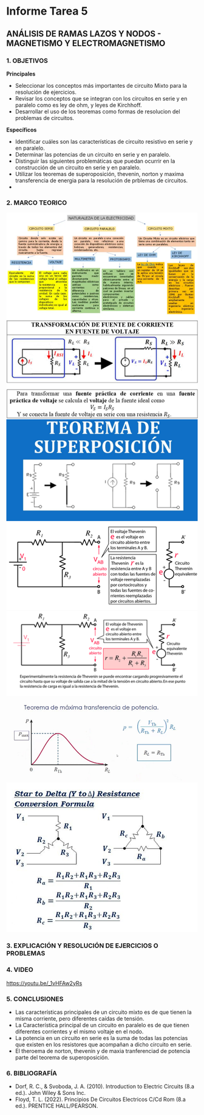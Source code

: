 # Informe Tarea 5
## ANÁLISIS DE RAMAS LAZOS Y NODOS - MAGNETISMO Y ELECTROMAGNETISMO
### 1. OBJETIVOS

**Principales**
- Seleccionar los conceptos más importantes de circuito Mixto para la resolución de ejercicios.
- Revisar los conceptos que se integran con los circuitos en serie y en paralelo como es ley de ohm, y leyes de Kirchhoff.
- Desarrollar el uso de los teoremas como formas de resolucion del problemas de circuitos.

**Específicos**

- Identificar cuáles son las características de circuito resistivo en serie y en paralelo.
- Determinar las potencias de un circuito en serie y en paralelo.
- Distinguir las siguientes problemáticas que puedan ocurrir en la construcción de un circuito en serie y en paralelo.
- Utilizar los teoremas de superoposición, thevenin, norton y maxima transferencia de energia para la resolución de prblemas de circuitos.
- 
### 2. MARCO TEORICO
![](https://github.com/SanchezMaiAndresSebastian/Tarea-4-/blob/main/Fotos/1.png)
![](https://github.com/SanchezMaiAndresSebastian/Tarea-4-/blob/main/Fotos/2.png)
![](https://github.com/SanchezMaiAndresSebastian/Tarea-4-/blob/main/Fotos/5.png)
![](https://github.com/SanchezMaiAndresSebastian/Tarea-4-/blob/main/Fotos/3.png)
![](https://github.com/SanchezMaiAndresSebastian/Tarea-4-/blob/main/Fotos/4.png)
![](https://github.com/SanchezMaiAndresSebastian/Tarea-4-/blob/main/Fotos/6.png)
![](https://github.com/SanchezMaiAndresSebastian/Tarea-4-/blob/main/Fotos/7.png)

### 3. EXPLICACIÓN Y RESOLUCIÓN DE EJERCICIOS O PROBLEMAS



### 4. VIDEO

https://youtu.be/_1vHFAw2yRs

### 5. CONCLUSIONES

- Las características principales de un circuito mixto es de que tienen la misma corriente, pero diferentes caídas de tensión.
- La Característica principal de un circuito en paralelo es de que tienen diferentes corrientes y el mismo voltaje en el nodo.
- La potencia en un circuito en serie es la suma de todas las potencias que existen en los resistores que acompañan a dicho circuito en serie.
- El theroema de norton, thevenin y de maxia tranferenciad de potencia parte del teorema de superoposición.

### 6. BIBLIOGRAFÍA

- Dorf, R. C., & Svoboda, J. A. (2010). Introduction to Electric Circuits (8.a ed.). John Wiley & Sons Inc.
- Floyd, T. L. (2022). Principios De Circuitos Electricos C/Cd Rom (8.a ed.). PRENTICE HALL/PEARSON.
